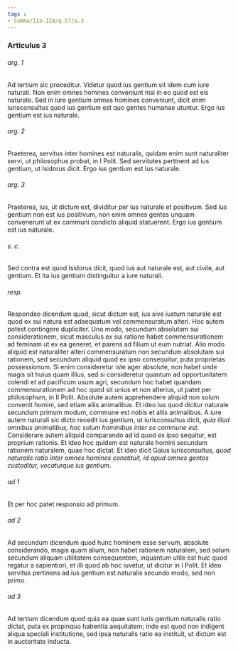```yaml
---
tags : 
- Summa/IIa-IIæ/q.57/a.3
---
```


### Articulus 3

###### arg. 1
Ad tertium sic proceditur. Videtur quod ius gentium sit idem cum iure naturali. Non enim omnes homines conveniunt nisi in eo quod est eis naturale. Sed in iure gentium omnes homines conveniunt, dicit enim iurisconsultus quod ius gentium est quo gentes humanae utuntur. Ergo ius gentium est ius naturale.

###### arg. 2
Praeterea, servitus inter homines est naturalis, quidam enim sunt naturaliter servi, ut philosophus probat, in I Polit. Sed servitutes pertinent ad ius gentium, ut Isidorus dicit. Ergo ius gentium est ius naturale.

###### arg. 3
Praeterea, ius, ut dictum est, dividitur per ius naturale et positivum. Sed ius gentium non est ius positivum, non enim omnes gentes unquam convenerunt ut ex communi condicto aliquid statuerent. Ergo ius gentium est ius naturale.

###### s. c.
Sed contra est quod Isidorus dicit, quod ius aut naturale est, aut civile, aut gentium. Et ita ius gentium distinguitur a iure naturali.

###### resp.
Respondeo dicendum quod, sicut dictum est, ius sive iustum naturale est quod ex sui natura est adaequatum vel commensuratum alteri. Hoc autem potest contingere dupliciter. Uno modo, secundum absolutam sui considerationem, sicut masculus ex sui ratione habet commensurationem ad feminam ut ex ea generet, et parens ad filium ut eum nutriat. Alio modo aliquid est naturaliter alteri commensuratum non secundum absolutam sui rationem, sed secundum aliquid quod ex ipso consequitur, puta proprietas possessionum. Si enim consideretur iste ager absolute, non habet unde magis sit huius quam illius, sed si consideretur quantum ad opportunitatem colendi et ad pacificum usum agri, secundum hoc habet quandam commensurationem ad hoc quod sit unius et non alterius, ut patet per philosophum, in II Polit. Absolute autem apprehendere aliquid non solum convenit homini, sed etiam aliis animalibus. Et ideo ius quod dicitur naturale secundum primum modum, commune est nobis et aliis animalibus. A iure autem naturali sic dicto recedit ius gentium, ut iurisconsultus dicit, *quia illud omnibus animalibus, hoc solum hominibus inter se commune est*. Considerare autem aliquid comparando ad id quod ex ipso sequitur, est proprium rationis. Et ideo hoc quidem est naturale homini secundum rationem naturalem, quae hoc dictat. Et ideo dicit Gaius iurisconsultus, *quod naturalis ratio inter omnes homines constituit, id apud omnes gentes custoditur, vocaturque ius gentium*.

###### ad 1
Et per hoc patet responsio ad primum.

###### ad 2
Ad secundum dicendum quod hunc hominem esse servum, absolute considerando, magis quam alium, non habet rationem naturalem, sed solum secundum aliquam utilitatem consequentem, inquantum utile est huic quod regatur a sapientiori, et illi quod ab hoc iuvetur, ut dicitur in I Polit. Et ideo servitus pertinens ad ius gentium est naturalis secundo modo, sed non primo.

###### ad 3
Ad tertium dicendum quod quia ea quae sunt iuris gentium naturalis ratio dictat, puta ex propinquo habentia aequitatem; inde est quod non indigent aliqua speciali institutione, sed ipsa naturalis ratio ea instituit, ut dictum est in auctoritate inducta.

